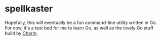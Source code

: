 # spellkaster
Hopefully, this will eventually be a fun command-line utility written in Go. For now, it's a test bed for me to learn Go, as well as the lovely Go stuff build by [Charm](https://charm.sh).
